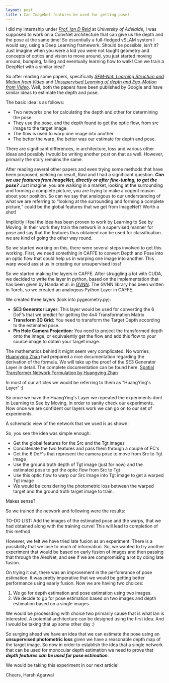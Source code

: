 ```yaml
---
layout: post
title : Can ImageNet features be used for getting pose? 
---
```


I did my internship under _[Prof. Ian D Reid](http://www.robots.ox.ac.uk/~ian/)_ at _University of Adelaide_, I was supposed to work on a ConvNet architecture that can give us the depth and the pose at the same time! So essentially a full-fledged vSLAM system I would say, using a Deep Learning framework. Should be possible, isn’t it? Just imagine when you were a kid you were not taught geometry and concepts of optics and vision to move around, you just started moving around, bumping, falling and eventually learning how to walk! Can we train a DeepNet with a similar idea?

So after reading some papers, specifically [_SFM-Net: Learning Structure and Motion from Video_](https://arxiv.org/pdf/1704.07804.pdf) and [_Unsupervised Learning of depth and Ego-Motion from Video_](https://people.eecs.berkeley.edu/~tinghuiz/projects/SfMLearner/cvpr17_sfm_final.pdf). Well, both the papers have been published by Google and have similar ideas to estimate the depth and pose. 

The basic idea is as follows: 

- Two networks one for calculating the depth and other for determining the pose. 
- They use the pose, and the depth found to get the optic flow, from src image to the target image. 
- The flow is used to warp one image into another. 
- The better the warp, the better was our estimate for depth and pose. 

There are significant differences, in architecture, loss and various other ideas and possibly I would be writing another post on that as well. However, primarily the story remains the same.

After reading several other papers and even trying some methods that have been proposed, yielding no result, Ravi and I had a significant question. **_Can we use features from ImageNet, directly or after fine-tuning, to get the pose?_** Just imagine, you are walking in a market, looking at the surrounding and forming a complete picture, you are trying to make a cogent reason about your position. So can we say that analogous to our understanding of what we are referring to “looking at the surrounding and forming a complete picture,” could be the global features that we get from ImageNet? Worth a shot! 

Implicitly I feel the idea has been proven to work by Learning to See by Moving. In their work they train the network in a supervised manner for pose and say that the features thus obtained can be used for classification. we are kind of going the other way round.  

So we started working on this, there were several steps involved to get this working. First, we need something in CAFFE to convert Depth and Pose into an optic flow that could help us in warping one image into another. This warp would assist us in creating our unsupervised loss! 

So we started making the layers in CAFFE. After struggling a lot with CUDA, we decided to write the layer in python, based on the implementation that has been given by Handa et al. in [GVNN](https://github.com/ankurhanda/gvnn). The GVNN library has been written in Torch, so we created an analogous Python Layer in CAFFE. 

We created three layers (look into pygeometry.py): 

- **SE3 Generator Layer:** This layer would be used for converting the 6 DoF’s that we predict for getting the 4x4 Transformation Matrix 
- **Transform 3D Grid:** You need to transform the Target Depth according to the estimated pose.  
- **Pin Hole Camera Projection:** You need to project the transformed depth onto the image, or equivalently get the flow and add this flow to your source image to obtain your target image. 

The mathematics behind it might seem very complicated. No worries, [Huangying Zhan](https://www.roboticvision.org/rv_person/huangying-zhan/) had prepared a nice documentation regarding the derivation of the formula. We will take up the proof of the SE3 Generator Layer in detail. The complete documentation can be found here. [Spatial Transformer Network Formulation by Huangying Zhan](https://drive.google.com/file/d/0B3BMdiXdDUoKTzExVVctWHB2NTYzMTNROW85a0Jpa1ZybDNJ/view?usp=sharing) 

In most of our articles we would be referring to them as "HuangYing's Layer" :)

So once we have the HuangYing's Layer we repeated the experiments dont in Learning to See by Moving, in order to sanity check our experiments. Now once we are confident our layers work we can go on to our set of experiments. 

A schematic view of the network that we used is as shown: 



So, you see the idea was simple enough:

- Get the global features for the Src and the Tgt images
- Concatenate the two features and pass them through a couple of FC's 
- Get the 6 DoF's that represent the camera pose to move from Src to Tgt image
- Use the ground truth depth of Tgt image (just for now) and the estimated pose to get the optic flow from Src to Tgt 
- Use this optic flow to warp our Src image into Tgt image to get a warped Tgt image
- We would be considering the photometric loss between the warped target and the ground truth target image to train. 

Makes sense? 

So we trained the network and following were the results: 

TO-DO LIST: Add the images of the estimated pose and the warps, that we had obtained along with the training curve! This will lead to completion of this method 

However, we felt we have tried late fusion as an experiment. There is a possibility that we lose to much of information. So, we wanted to try another experiment that would be based on early fusion of images and then passing that through the AlexNet, and see if we are compromising a lot by doing late fusion. 

On trying it out, there was an improvement in the perfomrance of pose estimation. It was pretty imperative that we would be getting better performance using eaarly fusion. Now we are having two choices: 

1. We go for depth estimation and pose estimation using two images. 
2. We decide to go for pose estimation based on two images and depth estimation based on a single images. 

We would be processding with choice two primarily cause that is what Ian is interested. A potential architecture can be designed using the first idea. And I would be taking that up some other day :) 

So surging ahead we have an idea that we can estimate the pose using an **unsupervised photometric loss** given we have a reasonable depth map of the target image. So now in order to establish the idea that a single network that can be used for monocular depth estimation we need to prove that **_depth features can be used for pose estimation_**. 

We would be taking this experiment in our next article! 

Cheers, 
Harsh Agarwal 







  

         
